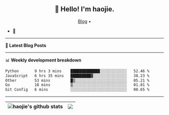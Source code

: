 <h2 align="center">👋 Hello! I'm haojie.</h2>
<p align="center">
  <a href="https://aoyouer.com">Blog</a> •
</p>


- 🔭 


-------

**📝 Latest Blog Posts**


-------

📊 **Weekly development breakdown**
<!--START_SECTION:waka-->

```txt
Python       9 hrs 3 mins    █████████████░░░░░░░░░░░░   52.46 %
JavaScript   6 hrs 35 mins   █████████▓░░░░░░░░░░░░░░░   38.23 %
Other        53 mins         █▒░░░░░░░░░░░░░░░░░░░░░░░   05.21 %
Go           18 mins         ▒░░░░░░░░░░░░░░░░░░░░░░░░   01.81 %
Git Config   6 mins          ░░░░░░░░░░░░░░░░░░░░░░░░░   00.65 %
```

<!--END_SECTION:waka-->

-------



| <img align="center" src="https://github-readme-stats.vercel.app/api?username=haojie06&show_icons=true&theme=graywhite&show_icons=true&count_private=true&include_all_commits=true&hide_border=true" alt="haojie's github stats" /> | <img align="center" src="https://github-readme-stats.vercel.app/api/top-langs/?username=haojie06&layout=compact&theme=graywhite&hide_border=true&hide=css,html" /> |
| ------------- | ------------- |


